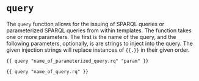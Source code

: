 # `query`

The `query` function allows for the issuing of SPARQL queries or parameterized SPARQL queries from within templates. The function takes one or more parameters. The first is the name of the query, and the following parameters, optionally, is are strings to inject into the query. The given injection strings will replace instances of `{{.}}` in their given order.

```
{{ query "name_of_parameterized_query.rq" "param" }}
```

```
{{ query "name_of_query.rq" }}
```
